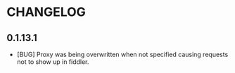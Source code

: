 # CHANGELOG

## 0.1.13.1

  * [BUG] Proxy was being overwritten when not specified causing requests not to show up in fiddler.